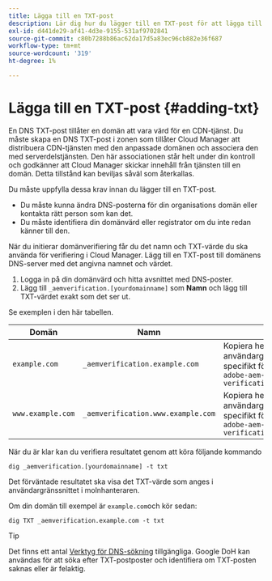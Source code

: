```yaml
---
title: Lägga till en TXT-post
description: Lär dig hur du lägger till en TXT-post för att lägga till ett eget domännamn i Cloud Manager.
exl-id: d441de29-af41-4d3e-9155-531af9702841
source-git-commit: c80b7288b86ac62da17d5a83ec96cb882e36f687
workflow-type: tm+mt
source-wordcount: '319'
ht-degree: 1%

---
```


# Lägga till en TXT-post {#adding-txt}

En DNS TXT-post tillåter en domän att vara värd för en CDN-tjänst. Du måste skapa en DNS TXT-post i zonen som tillåter Cloud Manager att distribuera CDN-tjänsten med den anpassade domänen och associera den med serverdelstjänsten. Den här associationen står helt under din kontroll och godkänner att Cloud Manager skickar innehåll från tjänsten till en domän. Detta tillstånd kan beviljas såväl som återkallas.

Du måste uppfylla dessa krav innan du lägger till en TXT-post.

* Du måste kunna ändra DNS-posterna för din organisations domän eller kontakta rätt person som kan det.
* Du måste identifiera din domänvärd eller registrator om du inte redan känner till den.

När du initierar domänverifiering får du det namn och TXT-värde du ska använda för verifiering i Cloud Manager. Lägg till en TXT-post till domänens DNS-server med det angivna namnet och värdet.

1. Logga in på din domänvärd och hitta avsnittet med DNS-poster.
1. Lägg till `_aemverification.[yourdomainname]` som **Namn** och lägg till TXT-värdet exakt som det ser ut.

Se exemplen i den här tabellen.

| Domän | Namn | TXT-värde |
|--- |--- |---|
| `example.com` | `_aemverification.example.com` | Kopiera hela värdet som visas i användargränssnittet i Cloud Manager. Detta är specifikt för domänen och miljön. Till exempel:<br>`adobe-aem-verification=example.com/[program]/[env]/..*` |
| `www.example.com` | `_aemverification.www.example.com` | Kopiera hela värdet som visas i användargränssnittet i Cloud Manager. Detta är specifikt för domänen och miljön. Till exempel:<br>`adobe-aem-verification=www.example.com/[program]/[env]/..*` |

När du är klar kan du verifiera resultatet genom att köra följande kommando

```shell
dig _aemverification.[yourdomainname] -t txt
```

Det förväntade resultatet ska visa det TXT-värde som anges i användargränssnittet i molnhanteraren.

Om din domän till exempel är `example.com`och kör sedan:

```shell
dig TXT _aemverification.example.com -t txt
```

>[!TIP]
>
>Det finns ett antal [Verktyg för DNS-sökning](https://www.ultratools.com/tools/dnsLookup) tillgängliga. Google DoH kan användas för att söka efter TXT-postposter och identifiera om TXT-posten saknas eller är felaktig.
